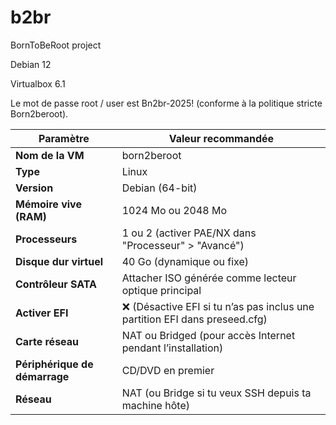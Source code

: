 # b2br
BornToBeRoot project

Debian 12

Virtualbox 6.1

Le mot de passe root / user est Bn2br-2025! (conforme à la politique stricte Born2beroot).


| Paramètre                     | Valeur recommandée                                                         |
| ----------------------------- | -------------------------------------------------------------------------- |
| **Nom de la VM**              | born2beroot                                                                |
| **Type**                      | Linux                                                                      |
| **Version**                   | Debian (64-bit)                                                            |
| **Mémoire vive (RAM)**        | 1024 Mo ou 2048 Mo                                                         |
| **Processeurs**               | 1 ou 2 (activer PAE/NX dans "Processeur" > "Avancé")                       |
| **Disque dur virtuel**        | 40 Go (dynamique ou fixe)                                                  |
| **Contrôleur SATA**           | Attacher ISO générée comme lecteur optique principal                       |
| **Activer EFI**               | ❌ (Désactive EFI si tu n’as pas inclus une partition EFI dans preseed.cfg) |
| **Carte réseau**              | NAT ou Bridged (pour accès Internet pendant l’installation)                |
| **Périphérique de démarrage** | CD/DVD en premier                                                          |
| **Réseau**                    | NAT (ou Bridge si tu veux SSH depuis ta machine hôte)                      |

